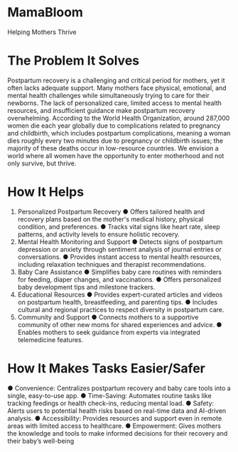 # MamaBloom
 Helping Mothers Thrive

 # The Problem It Solves

Postpartum recovery is a challenging and critical period for mothers, yet it often lacks adequate support. Many mothers face physical, emotional, and mental health challenges while simultaneously trying to care for their newborns. The lack of personalized care, limited access to mental health resources, and insufficient guidance make postpartum recovery overwhelming. According to the World Health Organization, around 287,000 women die each year globally due to complications related to pregnancy and childbirth, which includes postpartum complications, meaning a woman dies roughly every two minutes due to pregnancy or childbirth issues; the majority of these deaths occur in low-resource countries. We envision a world where all women have the opportunity to enter motherhood and not only survive, but thrive.

# How It Helps

1. Personalized Postpartum Recovery
●	Offers tailored health and recovery plans based on the mother's medical history, physical condition, and preferences.
●	Tracks vital signs like heart rate, sleep patterns, and activity levels to ensure holistic recovery.
2. Mental Health Monitoring and Support
●	Detects signs of postpartum depression or anxiety through sentiment analysis of journal entries or conversations.
●	Provides instant access to mental health resources, including relaxation techniques and therapist recommendations.
3. Baby Care Assistance
●	Simplifies baby care routines with reminders for feeding, diaper changes, and vaccinations.
●	Offers personalized baby development tips and milestone trackers.
4. Educational Resources
●	Provides expert-curated articles and videos on postpartum health, breastfeeding, and parenting tips.
●	Includes cultural and regional practices to respect diversity in postpartum care.
5. Community and Support
●	Connects mothers to a supportive community of other new moms for shared experiences and advice.
●	Enables mothers to seek guidance from experts via integrated telemedicine features.

# How It Makes Tasks Easier/Safer

●	Convenience: Centralizes postpartum recovery and baby care tools into a single, easy-to-use app.
●	Time-Saving: Automates routine tasks like tracking feedings or health check-ins, reducing mental load.
●	Safety: Alerts users to potential health risks based on real-time data and AI-driven analysis.
●	Accessibility: Provides resources and support even in remote areas with limited access to healthcare.
●	Empowerment: Gives mothers the knowledge and tools to make informed decisions for their recovery and their baby’s well-being

